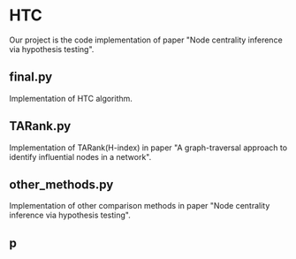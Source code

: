 # HTC
Our project is the code implementation of paper "Node centrality inference via hypothesis testing". 
## final.py
Implementation of HTC algorithm. 
## TARank.py 
Implementation of TARank(H-index) in paper "A graph-traversal approach to identify influential nodes in a network".
## other_methods.py 
Implementation of other comparison methods in paper "Node centrality inference via hypothesis testing".
## p
